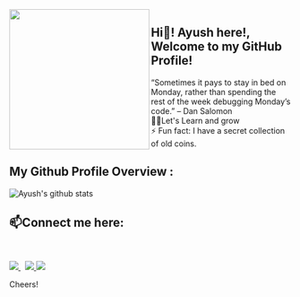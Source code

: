 <img align ="left" src = "https://i.imgur.com/w4pKOQi.jpg" width="250" height="250">

## Hi👋! Ayush here!, Welcome to my GitHub Profile!<br />

“Sometimes it pays to stay in bed on Monday, rather than spending the rest of the week debugging Monday’s code.” – Dan Salomon <br />
👨‍💻Let's Learn and grow<br />
⚡ Fun fact: I have a secret collection of old coins. <br />

## My Github Profile Overview :
![Ayush's github stats](https://github-readme-stats.vercel.app/api?username=ayushbathrey&show_icons=true)

## 📫Connect me here:<br />
 <br />
 <p>
  <a href="https://www.linkedin.com/in/ayushbathrey/">
    <img src="https://img.shields.io/badge/ayush-bathrey-386938188?style=flat&logo=linkedin">
  </a> &nbsp; 
  <a href="https://twitter.com/ayushbathrey">
    <img src="https://img.shields.io/badge/@ayushbathrey-30302f?style=flat&logo=twitter">
  </a>
 <a href="https://medium.com/@ayushbathrey">
    <img src="https://img.shields.io/badge/ayushbathrey-30302f?style=flat&logo=medium">
  </a>
</p>

Cheers!
